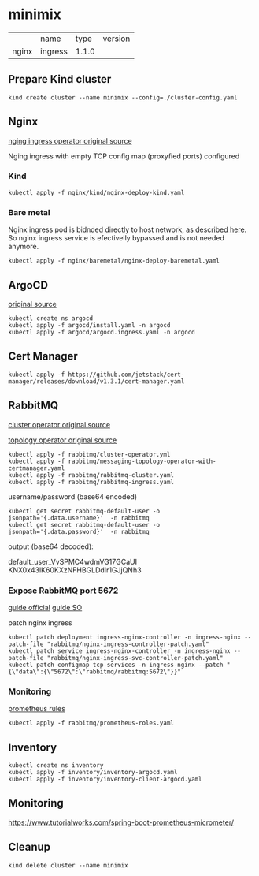 # minimix

<table>
    <th>
        <td>name</td>
        <td>type</td>
        <td>version</td>
    </th>
    <tr>
        <td>nginx</td>
        <td>ingress</td>
        <td>1.1.0</td>
    </tr>
</table>

## Prepare Kind cluster

```shell
kind create cluster --name minimix --config=./cluster-config.yaml
```

## Nginx

[nging ingress operator original source](https://raw.githubusercontent.com/kubernetes/ingress-nginx/main/deploy/static/provider/kind/deploy.yaml)

Nging ingress with empty TCP config map (proxyfied ports) configured

### Kind

```shell
kubectl apply -f nginx/kind/nginx-deploy-kind.yaml
```

### Bare metal

Nginx ingress pod is bidnded directly to host network, [as described here](https://kubernetes.github.io/ingress-nginx/deploy/baremetal/).
So nginx ingress service is efectivelly bypassed and is not needed anymore.

```shell
kubectl apply -f nginx/baremetal/nginx-deploy-baremetal.yaml
```

## ArgoCD

[original source](https://raw.githubusercontent.com/argoproj/argo-cd/stable/manifests/install.yaml)

```shell
kubectl create ns argocd
kubectl apply -f argocd/install.yaml -n argocd
kubectl apply -f argocd/argocd.ingress.yaml -n argocd
```

## Cert Manager

```shell
kubectl apply -f https://github.com/jetstack/cert-manager/releases/download/v1.3.1/cert-manager.yaml
```

## RabbitMQ

[cluster operator original source](https://github.com/rabbitmq/cluster-operator/releases/latest/download/cluster-operator.yml)

[topology operator original source](https://github.com/rabbitmq/messaging-topology-operator/releases/latest/download/messaging-topology-operator-with-certmanager.yaml)

```shell
kubectl apply -f rabbitmq/cluster-operator.yml
kubectl apply -f rabbitmq/messaging-topology-operator-with-certmanager.yaml
kubectl apply -f rabbitmq/rabbitmq-cluster.yaml
kubectl apply -f rabbitmq/rabbitmq-ingress.yaml
```

username/password (base64 encoded)

```shell
kubectl get secret rabbitmq-default-user -o jsonpath='{.data.username}'  -n rabbitmq
kubectl get secret rabbitmq-default-user -o jsonpath='{.data.password}'  -n rabbitmq
```

output (base64 decoded):

default_user_VvSPMC4wdmVG17GCaUI
KNX0x43lK60KXzNFHBGLDdIr1GJjQNh3

### Expose RabbitMQ port 5672

[guide official](https://kubernetes.github.io/ingress-nginx/user-guide/exposing-tcp-udp-services/)
[guide SO](https://stackoverflow.com/questions/61430311/exposing-multiple-tcp-udp-services-using-a-single-loadbalancer-on-k8s)

patch nginx ingress

```shell
kubectl patch deployment ingress-nginx-controller -n ingress-nginx --patch-file "rabbitmq/nginx-ingress-controller-patch.yaml"
kubectl patch service ingress-nginx-controller -n ingress-nginx --patch-file "rabbitmq/nginx-ingress-svc-controller-patch.yaml"
kubectl patch configmap tcp-services -n ingress-nginx --patch "{\"data\":{\"5672\":\"rabbitmq/rabbitmq:5672\"}}"
```

### Monitoring

[prometheus rules](https://www.rabbitmq.com/kubernetes/operator/operator-monitoring.html#config-perm)

```shell
kubectl apply -f rabbitmq/prometheus-roles.yaml
```

## Inventory

```shell
kubectl create ns inventory
kubectl apply -f inventory/inventory-argocd.yaml
kubectl apply -f inventory/inventory-client-argocd.yaml
```

## Monitoring

https://www.tutorialworks.com/spring-boot-prometheus-micrometer/

## Cleanup

```shell
kind delete cluster --name minimix
```
